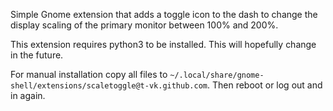 Simple Gnome extension that adds a toggle icon to the dash to change the display scaling of the primary monitor between 100% and 200%.

This extension requires python3 to be installed. This will hopefully change in the future.

For manual installation copy all files to `~/.local/share/gnome-shell/extensions/scaletoggle@t-vk.github.com`. Then reboot or log out and in again.